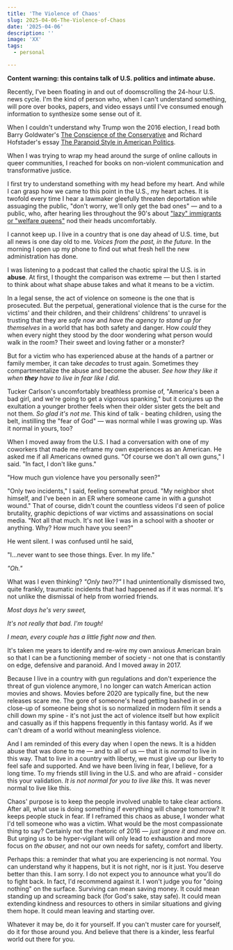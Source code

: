 ```yaml
---
title: 'The Violence of Chaos'
slug: 2025-04-06-The-Violence-of-Chaos
date: '2025-04-06'
description: ''
image: 'XX'
tags:
  - personal

---
```


**Content warning: this contains talk of U.S. politics and intimate abuse.**

Recently, I've been floating in and out of doomscrolling the 24-hour U.S. news cycle. I'm the kind of person who, when I can't understand something, will pore over books, papers, and video essays until I've consumed enough information to synthesize some sense out of it.

When I couldn't understand why Trump won the 2016 election, I read both Barry Goldwater's [The Conscience of the Conservative](https://en.wikipedia.org/wiki/The_Conscience_of_a_Conservative) and Richard Hofstader's essay [The Paranoid Style in American Politics](https://en.wikipedia.org/wiki/The_Paranoid_Style_in_American_Politics).

When I was trying to wrap my head around the surge of online callouts in queer communities, I reached for books on non-violent communication and transformative justice.

I first try to understand something with my head before my heart. And while I can grasp how we came to this point in the U.S., my heart aches. It is twofold every time I hear a lawmaker gleefully threaten deportation while assuaging the public, "don't worry, we'll only get the bad ones" — and to a public, who, after hearing lies throughout the 90's about ["lazy" immigrants or "welfare queens"](https://www.pbs.org/independentlens/blog/from-mothers-pensions-to-welfare-queens-debunking-myths-about-welfare/) nod their heads uncomfortably.

I cannot keep up. I live in a country that is one day ahead of U.S. time, but all news is one day old to me. *Voices from the past, in the future.* In the morning I open up my phone to find out what fresh hell the new administration has done.

I was listening to a podcast that called the chaotic spiral the U.S. is in **abuse**. At first, I thought the comparison was extreme — but then I started to think about what shape abuse takes and what it means to be a victim.

In a legal sense, the act of violence on someone is the one that is prosecuted. But the perpetual, generational violence that is the curse for the victims' and their children, and their childrens' childrens' to unravel is trusting that they are *safe now* and *have the agency to stand up for themselves* in a world that has both safety and danger. How *could* they when every night they stood by the door wondering what person would walk in the room? Their sweet and loving father or a monster?

But for a victim who has experienced abuse at the hands of a partner or family member, it can take *decades* to trust again. Sometimes they compartmentalize the abuse and become the abuser. *See how they like it when **they** have to live in fear like I did.*

Tucker Carlson's uncomfortably breathless promise of, "America's been a bad girl, and we're going to get a vigorous spanking," but it conjures up the exultation a younger brother feels when their older sister gets the belt and not them. *So glad it's not me.* This kind of talk - beating children, using the belt, instilling the "fear of God" — was normal while I was growing up. Was it normal in yours, too?

When I moved away from the U.S. I had a conversation with one of my coworkers that made me reframe my own experiences as an American. He asked me if all Americans owned guns. "Of course we don't all own guns," I said. "In fact, I don't like guns."

"How much gun violence have you personally seen?"

"Only two incidents," I said, feeling somewhat proud. "My neighbor shot himself, and I've been in an ER where someone came in with a gunshot wound." That of course, didn't count the countless videos I'd seen of police brutality, graphic depictions of war victims and assassinations on social media. "Not all that much. It's not like I was in a school with a shooter or anything. Why? How much have you seen?"

He went silent. I was confused until he said,

"I...never want to see those things. Ever. In my life."

*"Oh."*

What was I even thinking? *"Only two??"* I had unintentionally dismissed two, quite frankly, traumatic incidents that had happened as if it was normal. It's not unlike the dismissal of help from worried friends.

*Most days he's very sweet,*

*It's not really that bad. I'm tough!*

*I mean, every couple has a little fight now and then.*

It's taken me years to identify and re-wire my own anxious American brain so that I can be a functioning member of society - not one that is constantly on edge, defensive and paranoid. And I moved away in 2017.

Because I live in a country with gun regulations and don't experience the threat of gun violence anymore, I no longer can watch American action movies and shows. Movies before 2020 are typically fine, but the new releases scare me. The gore of someone's head getting bashed in or a close-up of someone being shot is so normalized in modern film it sends a chill down my spine - it's not just the act of violence itself but how explicit and casually as if this happens frequently in this fantasy world. As if we can't dream of a world without meaningless violence.

And I am reminded of this every day when I open the news. It is a hidden abuse that was done to me — and to all of us — that it is *normal* to live in this way. That to live in a country with liberty, we must give up our liberty to feel safe and supported. And we have been living in fear, I believe, for a long time. To my friends still living in the U.S. and who are afraid - consider this your validation. *It is not normal for you to live like this.* It was never normal to live like this.

Chaos' purpose is to keep the people involved unable to take clear actions. After all, what use is doing something if everything will change tomorrow? It keeps people stuck in fear. If I reframed this chaos as abuse, I wonder what I'd tell someone who was a victim. What would be the most compassionate thing to say? Certainly not the rhetoric of 2016 — *just ignore it and move on.* But urging us to be hyper-vigilant will only lead to exhaustion and more focus on *the abuser,* and not our own needs for safety, comfort and liberty.

Perhaps this: a reminder that what you are experiencing is not normal. You can understand why it happens, but it is not right, nor is it just. You deserve better than this. I am sorry. I do not expect you to announce what you'll do to fight back. In fact, I'd recommend against it. I won't judge you for "doing nothing" on the surface. Surviving can mean saving money. It could mean standing up and screaming back (for God's sake, stay safe). It could mean extending kindness and resources to others in similar situations and giving them hope. It could mean leaving and starting over.

Whatever it may be, do it for yourself. If you can't muster care for yourself, do it for those around you. And believe that there is a kinder, less fearful world out there for you.
